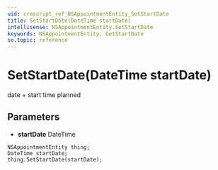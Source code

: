 ```yaml
---
uid: crmscript_ref_NSAppointmentEntity_SetStartDate
title: SetStartDate(DateTime startDate)
intellisense: NSAppointmentEntity.SetStartDate
keywords: NSAppointmentEntity, GetStartDate
so.topic: reference
---
```


# SetStartDate(DateTime startDate)

date + start time planned

## Parameters

* **startDate** DateTime

```crmscript
NSAppointmentEntity thing;
DateTime startDate;
thing.SetStartDate(startDate);
```

